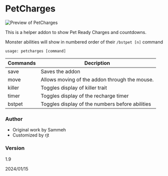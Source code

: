 # PetCharges

![Preview of PetCharges](/img/preview.png)

This is a helper addon to show Pet Ready Charges and countdowns.

Monster abilities will show in numbered order of their `/bstpet [n]` command

`usage: petcharges [command]`

| Commands | Decription |
| --- | --- |
| save | Saves the addon
| move | Allows moving of the addon through the mouse. |
| killer | Toggles display of killer trait |
| timer | Toggles display of the recharge timer |
| bstpet | Toggles display of the numbers before abilities |

### Author
* Original work by Sammeh
* Customized by rjt

### Version
1.9

2024/01/15

